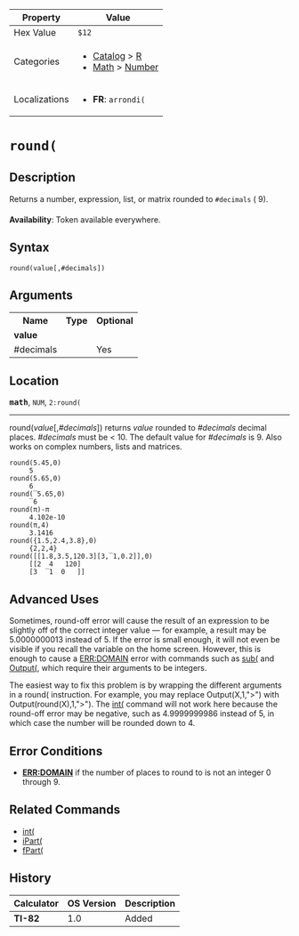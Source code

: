| Property      | Value |
|---------------|-------|
| Hex Value     | `$12`|
| Categories    | <ul><li>[Catalog](<../categories/Catalog.md>) > [R](<../categories/Catalog.md#R>)</li><li>[Math](<../categories/Math.md>) > [Number](<../categories/Math.md#Number>)</li></ul> |
| Localizations | <ul><li><b>FR</b>: `arrondi(`</li></ul> |

# `round(`

## Description
Returns a number, expression, list, or matrix rounded to `#decimals` ( 9).


<b>Availability</b>: Token available everywhere.

## Syntax
`round(value[,#decimals])`

## Arguments
<table>
<tr><th>Name</th><th>Type</th><th>Optional</th></tr>

<tr><td><b>value</b></td><td></td><td></td></tr>

<tr><td>#decimals</td><td></td><td>Yes</td></tr>

</table>

## Location
<tt><kbd><b>math</b></kbd></tt>, `NUM`, `2:round(`
<hr>

round(_value_[,_#decimals_]) returns _value_ rounded to _#decimals_ decimal places. _#decimals_ must be < 10. The default value for _#decimals_ is 9. Also works on complex numbers, lists and matrices.

```ti-basic
round(5.45,0)
     5
round(5.65,0)
     6
round(‾5.65,0)
     ‾6
round(π)-π
     4.102e-10
round(π,4)
     3.1416
round({1.5,2.4,3.8},0)
     {2,2,4}
round([[1.8,3.5,120.3][3,‾1,0.2]],0)
     [[2  4   120]
     [3  ‾1  0   ]]
```

## Advanced Uses

Sometimes, round-off error will cause the result of an expression to be slightly off of the correct integer value — for example, a result may be 5.0000000013 instead of 5. If the error is small enough, it will not even be visible if you recall the variable on the home screen. However, this is enough to cause a [ERR:DOMAIN](/errors#domain) error with commands such as [sub(](/sub) and [Output(](/output), which require their arguments to be integers.

The easiest way to fix this problem is by wrapping the different arguments in a round( instruction. For example, you may replace Output(X,1,">") with Output(round(X),1,">"). The [int(](/int) command will not work here because the round-off error may be negative, such as 4.9999999986 instead of 5, in which case the number will be rounded down to 4.

## Error Conditions

*   **[ERR:DOMAIN](/errors#domain)** if the number of places to round to is not an integer 0 through 9.

## Related Commands

*   [int(](/int)
*   [iPart(](/ipart)
*   [fPart(](/fpart)

## History
| Calculator | OS Version | Description |
|------------|------------|-------------|
| <b>TI-82</b> | 1.0 | Added |


